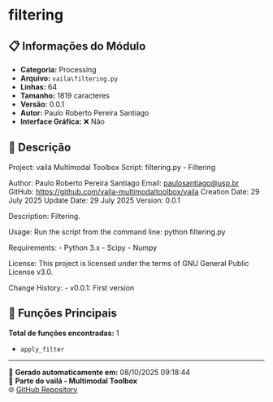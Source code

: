 # filtering

## 📋 Informações do Módulo

- **Categoria:** Processing
- **Arquivo:** `vaila\filtering.py`
- **Linhas:** 64
- **Tamanho:** 1819 caracteres
- **Versão:** 0.0.1
- **Autor:** Paulo Roberto Pereira Santiago
- **Interface Gráfica:** ❌ Não

## 📖 Descrição


Project: vailá Multimodal Toolbox
Script: filtering.py - Filtering

Author: Paulo Roberto Pereira Santiago
Email: paulosantiago@usp.br
GitHub: https://github.com/vaila-multimodaltoolbox/vaila
Creation Date: 29 July 2025
Update Date: 29 July 2025
Version: 0.0.1

Description:
    Filtering.

Usage:
    Run the script from the command line:
        python filtering.py

Requirements:
    - Python 3.x
    - Scipy
    - Numpy

License:
    This project is licensed under the terms of GNU General Public License v3.0.

Change History:
    - v0.0.1: First version


## 🔧 Funções Principais

**Total de funções encontradas:** 1

- `apply_filter`




---

📅 **Gerado automaticamente em:** 08/10/2025 09:18:44  
🔗 **Parte do vailá - Multimodal Toolbox**  
🌐 [GitHub Repository](https://github.com/vaila-multimodaltoolbox/vaila)
